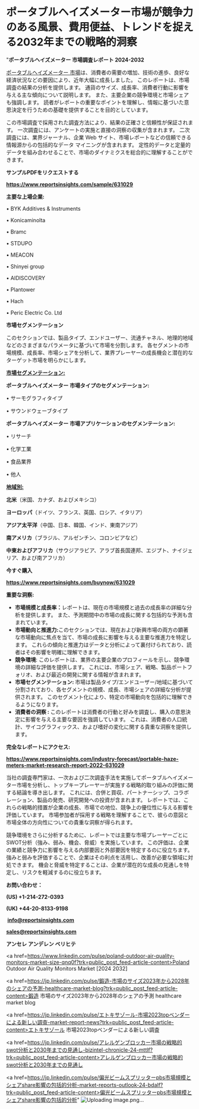 # ポータブルヘイズメーター市場が競争力のある風景、費用便益、トレンドを捉える2032年までの戦略的洞察

"<strong>ポータブルヘイズメーター 市場調査レポート 2024-2032</strong>

<a href=https://www.reportsinsights.com/sample/631029>ポータブルヘイズメーター 市場</a>は、消費者の需要の増加、技術の進歩、良好な経済状況などの要因により、近年大幅に成長しました。 このレポートは、市場調査の結果の分析を提供します。 通貨のサイズ、成長率、消費者行動に影響を与える主な傾向について説明します。 また、主要企業の競争環境と市場シェアも強調します。 読者がレポートの重要なポイントを理解し、情報に基づいた意思決定を行うための基礎を提供することを目的としています。

この市場調査で採用された調査方法により、結果の正確さと信頼性が保証されます。 一次調査には、アンケートの実施と直接の洞察の収集が含まれます。 二次調査には、業界ジャーナル、企業 Web サイト、市場レポートなどの信頼できる情報源からの包括的なデータ マイニングが含まれます。 定性的データと定量的データを組み合わせることで、市場のダイナミクスを総合的に理解することができます。

<strong><b>サンプルPDFをリクエストする</b></strong>

<a href=https://www.reportsinsights.com/sample/631029><strong><u>https://www.reportsinsights.com/sample/631029</u></strong></a>

<strong>主要な上場企業:</strong>

• BYK Additives & Instruments

• Konicaminolta

• Bramc

• STDUPO

• MEACON

• Shinyei group

• AIDISCOVERY

• Plantower

• Hach

• Peric Electric Co. Ltd

<strong>市場セグメンテーション</strong>

このセクションでは、製品タイプ、エンドユーザー、流通チャネル、地理的地域などのさまざまなパラメータに基づいて市場を分割します。 各セグメントの市場規模、成長率、市場シェアを分析して、業界プレーヤーの成長機会と潜在的なターゲット市場を明らかにします。

<strong><u>市場セグメンテーション</u></strong><strong><u>:</u></strong>

<strong>ポータブルヘイズメーター 市場タイプのセグメンテーション:</strong>

• サーモグラフィタイプ

• サウンドウェーブタイプ

<strong>ポータブルヘイズメーター 市場アプリケーションのセグメンテーション:</strong>

• リサーチ

• 化学工業

• 食品業界

• 他人

<strong><u>地域別</u></strong><strong><u>:</u></strong>

<strong>北米</strong>（米国、カナダ、およびメキシコ）

<strong>ヨーロッパ</strong>（ドイツ、フランス、英国、ロシア、イタリア）

<strong>アジア太平洋</strong>（中国、日本、韓国、インド、東南アジア）

<strong>南アメリカ</strong>（ブラジル、アルゼンチン、コロンビアなど）

<strong>中東およびアフリカ</strong>（サウジアラビア、アラブ首長国連邦、エジプト、ナイジェリア、および南アフリカ）

<strong>今すぐ購入</strong>

<a href=https://www.reportsinsights.com/buynow/631029><strong><u>https://www.reportsinsights.com/buynow/631029</u></strong></a>

<strong>重要な洞察:</strong>
<ul>
  <li><strong>市場規模と成長率：</strong>レポートは、現在の市場規模と過去の成長率の詳細な分析を提供します。 また、予測期間中の市場の成長に関する包括的な予測も含まれています。</li>
  <li><strong>市場動向と推進力:</strong>このセクションでは、現在および新興市場の両方の顕著な市場動向に焦点を当て、市場の成長に影響を与える主要な推進力を特定します。 これらの傾向と推進力はデータと分析によって裏付けられており、読者はその影響を明確に理解できます。</li>
  <li><strong>競争環境</strong>: このレポートは、業界の主要企業のプロフィールを示し、競争環境の詳細な評価を提供します。 これには、市場シェア、戦略、製品ポートフォリオ、および最近の開発に関する情報が含まれます。</li>
  <li><strong>市場セグメンテーション: </strong>市場は製品タイプ/エンドユーザー/地域に基づいて分割されており、各セグメントの規模、成長、市場シェアの詳細な分析が提供されます。 このセグメント化により、特定の市場動向を包括的に理解できるようになります。</li>
  <li><strong>消費者の洞察 : </strong>このレポートは消費者の行動と好みを調査し、購入の意思決定に影響を与える主要な要因を強調しています。 これは、消費者の人口統計、サイコグラフィックス、および嗜好の変化に関する貴重な洞察を提供します。</li>
</ul>
<strong>完全なレポートにアクセス:</strong>

<a href=https://www.reportsinsights.com/industry-forecast/portable-haze-meters-market-research-report-2022-631029><strong><u><b>https://www.reportsinsights.com/industry-forecast/portable-haze-meters-market-research-report-2022-631029</b></u></strong></a>

当社の調査専門家は、一次および二次調査手法を実施してポータブルヘイズメーター市場を分析し、トップキープレーヤーが実施する戦略的取り組みの評価に関する結論を導き出します。 これには、合併と買収、パートナーシップ、コラボレーション、製品の発売、研究開発への投資が含まれます。 レポートでは、これらの戦略的措置が企業の成長、市場での地位、競争上の優位性に与える影響を評価しています。 市場参加者が採用する戦略を理解することで、彼らの意図と市場全体の方向性についての貴重な洞察が得られます。

競争環境をさらに分析するために、レポートでは主要な市場プレーヤーごとにSWOT分析（強み、弱み、機会、脅威）を実施しています。 この評価は、企業の業績と競争力に影響を与える内部要因と外部要因を特定するのに役立ちます。 強みと弱みを評価することで、企業はその利点を活用し、改善が必要な領域に対処できます。 機会と脅威を特定することは、企業が潜在的な成長の見通しを特定し、リスクを軽減するのに役立ちます。

<strong>お問い合わせ：</strong>

<strong>(US) +1-214-272-0393</strong>

<strong>(UK) +44-20-8133-9198</strong>

<strong> </strong><a href=info@reportsinsights.com><strong><u>info@reportsinsights.com</u></strong></a>

<a href=sales@reportsinsights.com><strong><u>sales@reportsinsights.com</u></strong></a>

<strong>アンセレ アンデレン ベリヒテ</strong>

<a href=https://www.linkedin.com/pulse/poland-outdoor-air-quality-monitors-market-size-qnq0f?trk=public_post_feed-article-content>Poland Outdoor Air Quality Monitors Market [2024 2032]</a>

<a href=https://jp.linkedin.com/pulse/鍛造-市場のサイズ2023年から2028年のシェアの予測-healthcare-market-blog?trk=public_post_feed-article-content>鍛造 市場のサイズ2023年から2028年のシェアの予測 healthcare market blog</a>

<a href=https://jp.linkedin.com/pulse/エトキサゾール-市場2023topベンダーによる新しい調査-market-report-news?trk=public_post_feed-article-content>エトキサゾール 市場2023topベンダーによる新しい調査</a>

<a href=https://jp.linkedin.com/pulse/アレルゲンブロッカー市場の戦略的swot分析と2030年までの見通し-bizintel-chronicle-24-mttlf?trk=public_post_feed-article-content>アレルゲンブロッカー市場の戦略的swot分析と2030年までの見通し</a>

<a href=https://jp.linkedin.com/pulse/偏光ビームスプリッターpbs市場規模とシェアshare影響の包括的分析-market-reports-outlook-24-bdalf?trk=public_post_feed-article-content>偏光ビームスプリッターpbs市場規模とシェアshare影響の包括的分析</a>"
![Uploading image.png…]()
